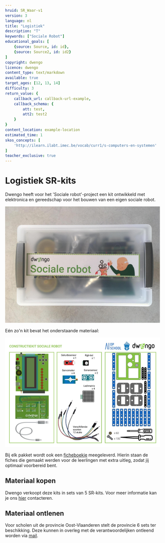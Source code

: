 ```yaml
---
hruid: SR_Waar-v1
version: 3
language: nl
title: "Logistiek"
description: "T"
keywords: ["Sociale Robot"]
educational_goals: [
    {source: Source, id: id}, 
    {source: Source2, id: id2}
]
copyright: dwengo
licence: dwengo
content_type: text/markdown
available: true
target_ages: [12, 13, 14]
difficulty: 3
return_value: {
    callback_url: callback-url-example,
    callback_schema: {
        att: test,
        att2: test2
    }
}
content_location: example-location
estimated_time: 1
skos_concepts: [
    'http://ilearn.ilabt.imec.be/vocab/curr1/s-computers-en-systemen'
]
teacher_exclusive: true
---
```


# Logistiek SR-kits
Dwengo heeft voor het 'Sociale robot'-project een kit ontwikkeld met elektronica en gereedschap voor het bouwen van een eigen sociale robot.  

![](embed/Doos.png "1 kit")

Eén zo'n kit bevat het onderstaande materiaal:  

![](embed/Kit.png "Inhoud kit")

Bij elk pakket wordt ook een [ficheboekje](embed/Ficheboekje.pdf "Ficheboekje") meegeleverd. Hierin staan de fiches die gemaakt werden voor de leerlingen met extra uitleg, zodat jij optimaal voorbereid bent.

## Materiaal kopen
Dwengo verkoopt deze kits in sets van 5 SR-kits. Voor meer informatie kan je ons <a href="mailto:info@dwengo.org">hier</a> contacteren.

## Materiaal ontlenen
Voor scholen uit de provincie Oost-Vlaanderen stelt de provincie 6 sets ter beschikking. Deze kunnen in overleg met de verantwoordelijken ontleend worden via <a href="mailto:jorinde.lannau@oost-vlaanderen.be">mail</a>.  
